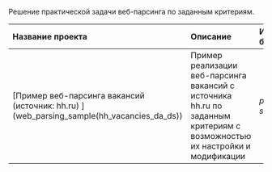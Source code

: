 Решение практической задачи веб-парсинга по заданным критериям.

| Название проекта | Описание | Используемые библиотеки | 
| :---------------------- | :---------------------- | :---------------------- |
| [Пример веб-парсинга вакансий (источник: hh.ru) ] (web_parsing_sample(hh_vacancies_da_ds)) |Пример реализации веб-парсинга вакансий с источника hh.ru по заданным критериям с возможностью их настройки и модификации| *pandas, selenium* |
